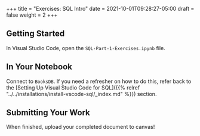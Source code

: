 +++
title = "Exercises: SQL Intro"
date = 2021-10-01T09:28:27-05:00
draft = false
weight = 2
+++

## Getting Started

In Visual Studio Code, open the `SQL-Part-1-Exercises.ipynb` file.

## In Your Notebook

Connect to `BooksDB`.  If you need a refresher on how to do this, refer back to the [Setting Up Visual Studio Code for SQL]({{% relref "../../installations/install-vscode-sql/_index.md" %}}) section.

## Submitting Your Work

When finished, upload your completed document to canvas! 
